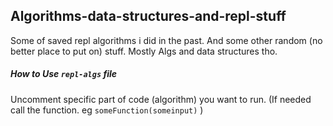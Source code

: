 ## Algorithms-data-structures-and-repl-stuff
Some of saved repl algorithms i did in the past. And some other random (no better place to put on) stuff. Mostly Algs and data structures tho.

##### How to Use `repl-algs` file
Uncomment specific part of code (algorithm) you want to run. (If needed call the function. eg `someFunction(someinput)` )

